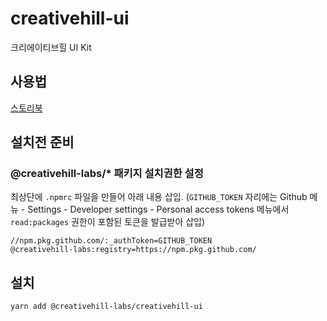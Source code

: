 # creativehill-ui
크리에이티브힐 UI Kit

## 사용법

[스토리북](https://creativehill-labs.github.io/creativehill-ui/)

## 설치전 준비

### @creativehill-labs/* 패키지 설치권한 설정
최상단에 `.npmrc` 파일을 만들어 아래 내용 삽입. (`GITHUB_TOKEN` 자리에는 Github 메뉴 - Settings - Developer settings - Personal access tokens 메뉴에서 `read:packages` 권한이 포함된 토큰을 발급받아 삽입)
```
//npm.pkg.github.com/:_authToken=GITHUB_TOKEN
@creativehill-labs:registry=https://npm.pkg.github.com/
```

## 설치

```bash
yarn add @creativehill-labs/creativehill-ui
```
